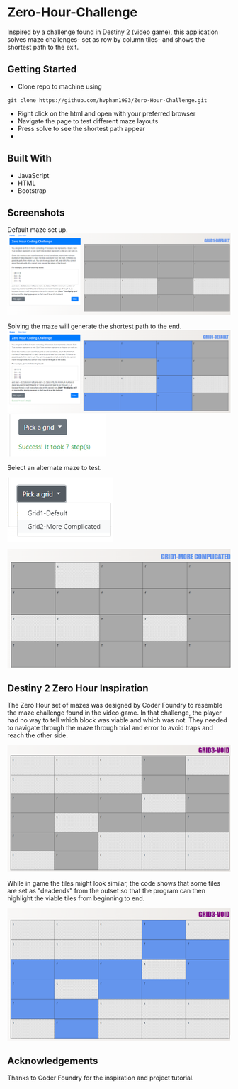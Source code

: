 # Zero-Hour-Challenge
Inspired by a challenge found in Destiny 2 (video game), this application solves maze challenges- set as row by column tiles- and shows the shortest path to the exit. 

## Getting Started
- Clone repo to machine using 
``` 
git clone https://github.com/hvphan1993/Zero-Hour-Challenge.git 
```
- Right click on the html and open with your preferred browser
- Navigate the page to test different maze layouts
- Press solve to see the shortest path appear
- 

## Built With
- JavaScript
- HTML
- Bootstrap

## Screenshots

Default maze set up.
![home page of Zero Hour Challenge](/assets/homepagedefault.png)


Solving the maze will generate the shortest path to the end.
![solved maze](/assets/homepagedefaultsolved.png)
![number of steps](/assets/stepnumber.png)

Select an alternate maze to test.

![alternate maze option 1](/assets/maze%20choices1.png)

![alternate maze option 2](/assets/maze%20choices2.png)

## Destiny 2 Zero Hour Inspiration
The Zero Hour set of mazes was designed by Coder Foundry to resemble the maze challenge found in the video game. In that challenge, the player had no way to tell which block was viable and which was not. They needed to navigate through the maze through trial and error to avoid traps and reach the other side.

![zero hour options](/assets/zerohourvoid1.png)

While in game the tiles might look similar, the code shows that some tiles are set as "deadends" from the outset so that the program can then highlight the viable tiles from beginning to end.

![zero hour options](/assets/zerohourvoid2.png)

## Acknowledgements
Thanks to Coder Foundry for the inspiration and project tutorial.

